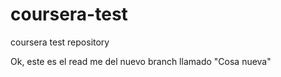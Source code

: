 # coursera-test
coursera test repository

Ok, este es el read me del nuevo branch llamado "Cosa nueva"

